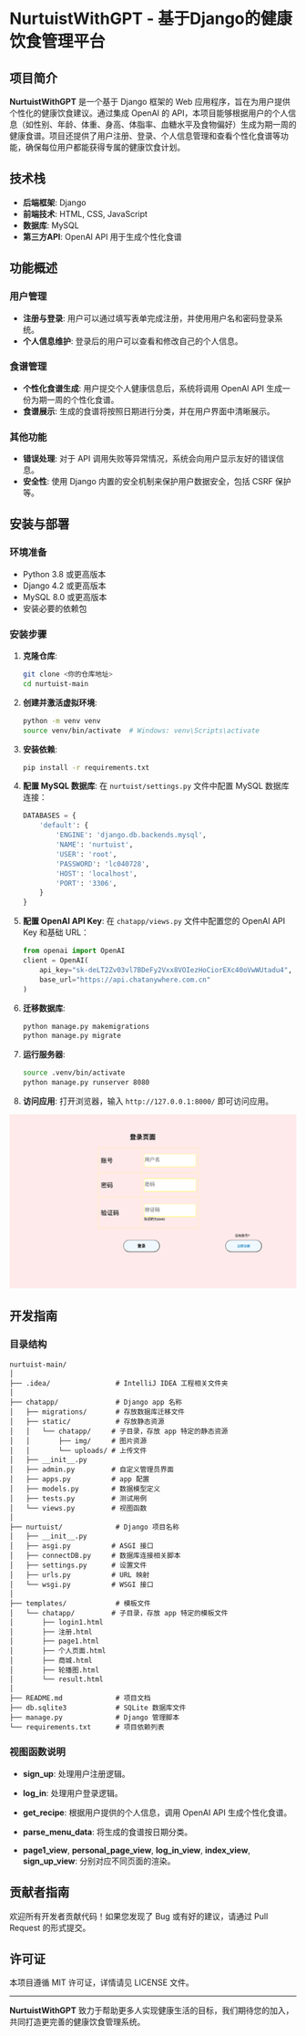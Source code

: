 # NurtuistWithGPT - 基于Django的健康饮食管理平台

## 项目简介

**NurtuistWithGPT** 是一个基于 Django 框架的 Web 应用程序，旨在为用户提供个性化的健康饮食建议。通过集成 OpenAI 的 API，本项目能够根据用户的个人信息（如性别、年龄、体重、身高、体脂率、血糖水平及食物偏好）生成为期一周的健康食谱。项目还提供了用户注册、登录、个人信息管理和查看个性化食谱等功能，确保每位用户都能获得专属的健康饮食计划。

## 技术栈

- **后端框架**: Django
- **前端技术**: HTML, CSS, JavaScript
- **数据库**: MySQL
- **第三方API**: OpenAI API 用于生成个性化食谱

## 功能概述

### 用户管理

- **注册与登录**: 用户可以通过填写表单完成注册，并使用用户名和密码登录系统。
- **个人信息维护**: 登录后的用户可以查看和修改自己的个人信息。

### 食谱管理

- **个性化食谱生成**: 用户提交个人健康信息后，系统将调用 OpenAI API 生成一份为期一周的个性化食谱。
- **食谱展示**: 生成的食谱将按照日期进行分类，并在用户界面中清晰展示。

### 其他功能

- **错误处理**: 对于 API 调用失败等异常情况，系统会向用户显示友好的错误信息。
- **安全性**: 使用 Django 内置的安全机制来保护用户数据安全，包括 CSRF 保护等。

## 安装与部署

### 环境准备

- Python 3.8 或更高版本
- Django 4.2 或更高版本
- MySQL 8.0 或更高版本
- 安装必要的依赖包

### 安装步骤

1. **克隆仓库**:

   ```bash
   git clone <你的仓库地址>
   cd nurtuist-main
   ```

2. **创建并激活虚拟环境**:

   ```bash
   python -m venv venv
   source venv/bin/activate  # Windows: venv\Scripts\activate
   ```

3. **安装依赖**:

   ```bash
   pip install -r requirements.txt
   ```

4. **配置 MySQL 数据库**:
   在 `nurtuist/settings.py` 文件中配置 MySQL 数据库连接：

   ```python
   DATABASES = {
       'default': {
           'ENGINE': 'django.db.backends.mysql',
           'NAME': 'nurtuist',
           'USER': 'root',
           'PASSWORD': 'lc040728',
           'HOST': 'localhost',
           'PORT': '3306',
       }
   }
   ```

5. **配置 OpenAI API Key**:
   在 `chatapp/views.py` 文件中配置您的 OpenAI API Key 和基础 URL：

   ```python
   from openai import OpenAI
   client = OpenAI(
       api_key="sk-deLT2Zv03vl7BDeFy2Vxx8VOIezHoCiorEXc40oVwWUtadu4",
       base_url="https://api.chatanywhere.com.cn"
   )
   ```

6. **迁移数据库**:

   ```bash
   python manage.py makemigrations
   python manage.py migrate
   ```

7. **运行服务器**:

   ```bash
   source .venv/bin/activate
   python manage.py runserver 8080
   ```

8. **访问应用**:
   打开浏览器，输入 `http://127.0.0.1:8000/` 即可访问应用。

![login](/templates/img/img.png)


## 开发指南

### 目录结构

```
nurtuist-main/
│
├── .idea/                # IntelliJ IDEA 工程相关文件夹
│
├── chatapp/              # Django app 名称
│   ├── migrations/       # 存放数据库迁移文件
│   ├── static/           # 存放静态资源
│   │   └── chatapp/     # 子目录，存放 app 特定的静态资源
│   │       ├── img/     # 图片资源
│   │       └── uploads/ # 上传文件
│   ├── __init__.py
│   ├── admin.py         # 自定义管理员界面
│   ├── apps.py          # app 配置
│   ├── models.py        # 数据模型定义
│   ├── tests.py         # 测试用例
│   └── views.py         # 视图函数
│
├── nurtuist/             # Django 项目名称
│   ├── __init__.py
│   ├── asgi.py          # ASGI 接口
│   ├── connectDB.py     # 数据库连接相关脚本
│   ├── settings.py      # 设置文件
│   ├── urls.py          # URL 映射
│   └── wsgi.py          # WSGI 接口
│
├── templates/            # 模板文件
│   └── chatapp/         # 子目录，存放 app 特定的模板文件
│       ├── login1.html
│       ├── 注册.html
│       ├── page1.html
│       ├── 个⼈页⾯.html
│       ├── 商城.html
│       ├── 轮播图.html
│       └── result.html
│
├── README.md             # 项目文档
├── db.sqlite3            # SQLite 数据库文件
├── manage.py             # Django 管理脚本
└── requirements.txt      # 项目依赖列表
```

### 视图函数说明

- **sign_up**: 处理用户注册逻辑。

- **log_in**: 处理用户登录逻辑。

- **get_recipe**: 根据用户提供的个人信息，调用 OpenAI API 生成个性化食谱。

- **parse_menu_data**: 将生成的食谱按日期分类。

- **page1_view**, **personal_page_view**, **log_in_view**, **index_view**, **sign_up_view**: 分别对应不同页面的渲染。

  

## 贡献者指南

欢迎所有开发者贡献代码！如果您发现了 Bug 或有好的建议，请通过 Pull Request 的形式提交。

## 许可证

本项目遵循 MIT 许可证，详情请见 LICENSE 文件。

---

**NurtuistWithGPT** 致力于帮助更多人实现健康生活的目标，我们期待您的加入，共同打造更完善的健康饮食管理系统。
